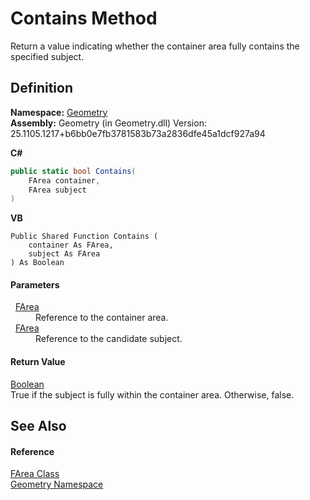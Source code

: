 # Contains Method


Return a value indicating whether the container area fully contains the specified subject.



## Definition
**Namespace:** <a href="eb409b48-e279-bdb4-daf3-3196b72d55a2.md">Geometry</a>  
**Assembly:** Geometry (in Geometry.dll) Version: 25.1105.1217+b6bb0e7fb3781583b73a2836dfe45a1dcf927a94

**C#**
``` C#
public static bool Contains(
	FArea container,
	FArea subject
)
```
**VB**
``` VB
Public Shared Function Contains ( 
	container As FArea,
	subject As FArea
) As Boolean
```



#### Parameters
<dl><dt>  <a href="bb9e7df7-af91-41d9-e4eb-f0500ec02002.md">FArea</a></dt><dd>Reference to the container area.</dd><dt>  <a href="bb9e7df7-af91-41d9-e4eb-f0500ec02002.md">FArea</a></dt><dd>Reference to the candidate subject.</dd></dl>

#### Return Value
<a href="https://learn.microsoft.com/dotnet/api/system.boolean" target="_blank" rel="noopener noreferrer">Boolean</a>  
True if the subject is fully within the container area. Otherwise, false.

## See Also


#### Reference
<a href="bb9e7df7-af91-41d9-e4eb-f0500ec02002.md">FArea Class</a>  
<a href="eb409b48-e279-bdb4-daf3-3196b72d55a2.md">Geometry Namespace</a>  
